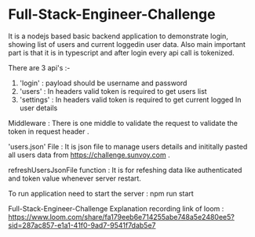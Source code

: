 # Full-Stack-Engineer-Challenge
It is a nodejs based basic backend application to demonstrate login, showing list of users and current loggedin user data. Also main important part is that it is in typescript and after login every api call is tokenized.

There are 3 api's :-
1) 'login' : payload should be username and password
2) 'users' : In headers valid token is required to get users list
3) 'settings' : In headers valid token is required to get current logged In user details

Middleware : There is one middle to validate the request to validate the token in request header .

'users.json' File : It is json file to manage users details and inititally pasted all users data from https://challenge.sunvoy.com  .

refreshUsersJsonFile function : It is for refeshing data like authenticated and token value whenever server restart.


To run application need to start the server : npm run start


Full-Stack-Engineer-Challenge Explanation recording link of loom : https://www.loom.com/share/fa179eeb6e714255abe748a5e2480ee5?sid=287ac857-e1a1-41f0-9ad7-9541f7dab5e7